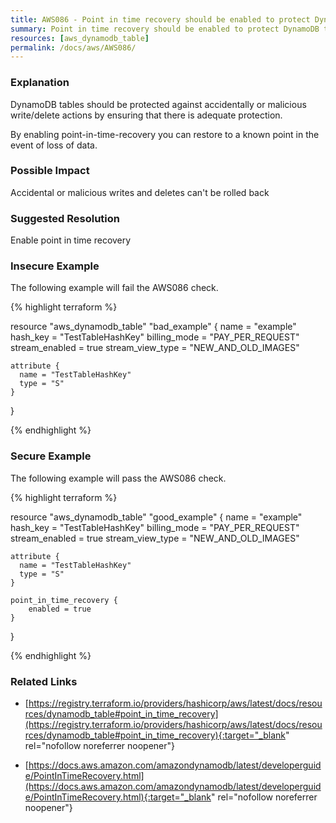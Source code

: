 ```yaml
---
title: AWS086 - Point in time recovery should be enabled to protect DynamoDB table
summary: Point in time recovery should be enabled to protect DynamoDB table 
resources: [aws_dynamodb_table] 
permalink: /docs/aws/AWS086/
---
```

### Explanation


DynamoDB tables should be protected against accidentally or malicious write/delete actions by ensuring that there is adequate protection.

By enabling point-in-time-recovery you can restore to a known point in the event of loss of data.


### Possible Impact
Accidental or malicious writes and deletes can't be rolled back

### Suggested Resolution
Enable point in time recovery


### Insecure Example

The following example will fail the AWS086 check.

{% highlight terraform %}

resource "aws_dynamodb_table" "bad_example" {
	name             = "example"
	hash_key         = "TestTableHashKey"
	billing_mode     = "PAY_PER_REQUEST"
	stream_enabled   = true
	stream_view_type = "NEW_AND_OLD_IMAGES"
  
	attribute {
	  name = "TestTableHashKey"
	  type = "S"
	}
}

{% endhighlight %}



### Secure Example

The following example will pass the AWS086 check.

{% highlight terraform %}

resource "aws_dynamodb_table" "good_example" {
	name             = "example"
	hash_key         = "TestTableHashKey"
	billing_mode     = "PAY_PER_REQUEST"
	stream_enabled   = true
	stream_view_type = "NEW_AND_OLD_IMAGES"
  
	attribute {
	  name = "TestTableHashKey"
	  type = "S"
	}

	point_in_time_recovery {
		enabled = true
	}
}

{% endhighlight %}



### Related Links


- [https://registry.terraform.io/providers/hashicorp/aws/latest/docs/resources/dynamodb_table#point_in_time_recovery](https://registry.terraform.io/providers/hashicorp/aws/latest/docs/resources/dynamodb_table#point_in_time_recovery){:target="_blank" rel="nofollow noreferrer noopener"}

- [https://docs.aws.amazon.com/amazondynamodb/latest/developerguide/PointInTimeRecovery.html](https://docs.aws.amazon.com/amazondynamodb/latest/developerguide/PointInTimeRecovery.html){:target="_blank" rel="nofollow noreferrer noopener"}


